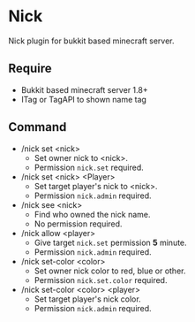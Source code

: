 # Nick
Nick plugin for bukkit based minecraft server.

## Require
* Bukkit based minecraft server 1.8+
* ITag or TagAPI to shown name tag

## Command
* /nick set \<nick>
    * Set owner nick to \<nick>.
    * Permission `nick.set` required.
* /nick set \<nick> \<Player>
    * Set target player's nick to \<nick>.
    * Permission `nick.admin` required.
* /nick see \<nick>
    * Find who owned the nick name.
    * No permission required.
* /nick allow \<player>
    * Give target `nick.set` permission **5** minute.
    * Permission `nick.admin` required.
* /nick set-color \<color>
    * Set owner nick color to red, blue or other.
    * Permission `nick.set.color` required.
* /nick set-color \<color> \<player>
    * Set target player's nick color.
    * Permission `nick.admin` required.